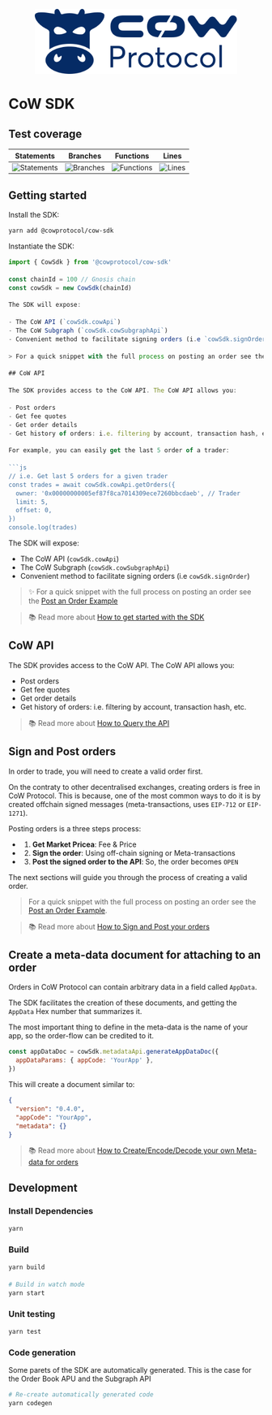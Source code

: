 <p align="center">
  <img width="400" src="./docs/images/CoW.png">
</p>

# CoW SDK

## Test coverage

| Statements                                                                                 | Branches                                                                       | Functions                                                                                | Lines                                                                            |
| ------------------------------------------------------------------------------------------ | ------------------------------------------------------------------------------ | ---------------------------------------------------------------------------------------- | -------------------------------------------------------------------------------- |
| ![Statements](https://img.shields.io/badge/statements-94.77%25-brightgreen.svg?style=flat) | ![Branches](https://img.shields.io/badge/branches-76.78%25-red.svg?style=flat) | ![Functions](https://img.shields.io/badge/functions-97.43%25-brightgreen.svg?style=flat) | ![Lines](https://img.shields.io/badge/lines-97.67%25-brightgreen.svg?style=flat) |

## Getting started

Install the SDK:

```bash
yarn add @cowprotocol/cow-sdk
```

Instantiate the SDK:

````js
import { CowSdk } from '@cowprotocol/cow-sdk'

const chainId = 100 // Gnosis chain
const cowSdk = new CowSdk(chainId)

The SDK will expose:

- The CoW API (`cowSdk.cowApi`)
- The CoW Subgraph (`cowSdk.cowSubgraphApi`)
- Convenient method to facilitate signing orders (i.e `cowSdk.signOrder`)

> For a quick snippet with the full process on posting an order see the [Post an Order Example](./docs/post-order-example.ts)

## CoW API

The SDK provides access to the CoW API. The CoW API allows you:

- Post orders
- Get fee quotes
- Get order details
- Get history of orders: i.e. filtering by account, transaction hash, etc.

For example, you can easily get the last 5 order of a trader:

```js
// i.e. Get last 5 orders for a given trader
const trades = await cowSdk.cowApi.getOrders({
  owner: '0x00000000005ef87f8ca7014309ece7260bbcdaeb', // Trader
  limit: 5,
  offset: 0,
})
console.log(trades)
````

The SDK will expose:

- The CoW API (`cowSdk.cowApi`)
- The CoW Subgraph (`cowSdk.cowSubgraphApi`)
- Convenient method to facilitate signing orders (i.e `cowSdk.signOrder`)

> ✨ For a quick snippet with the full process on posting an order see the [Post an Order Example](./docs/post-order-example.ts)

> 📚 Read more about [How to get started with the SDK](https://docs.cow.fi/cow-sdk/getting-started-with-the-sdk)

## CoW API

The SDK provides access to the CoW API. The CoW API allows you:

- Post orders
- Get fee quotes
- Get order details
- Get history of orders: i.e. filtering by account, transaction hash, etc.

> 📚 Read more about [How to Query the API](https://docs.cow.fi/cow-sdk/cow-api)

## Sign and Post orders

In order to trade, you will need to create a valid order first.

On the contraty to other decentralised exchanges, creating orders is free in CoW Protocol. This is because, one of the
most common ways to do it is by created offchain signed messages (meta-transactions, uses `EIP-712` or `EIP-1271`).

Posting orders is a three steps process:

- 1. **Get Market Pricea**: Fee & Price
- 2. **Sign the order**: Using off-chain signing or Meta-transactions
- 3. **Post the signed order to the API**: So, the order becomes `OPEN`

The next sections will guide you through the process of creating a valid order.

> For a quick snippet with the full process on posting an order see the [Post an Order Example](./docs/post-order-example.ts).

> 📚 Read more about [How to Sign and Post your orders](https://docs.cow.fi/cow-sdk/sign-and-post-orders)

## Create a meta-data document for attaching to an order

Orders in CoW Protocol can contain arbitrary data in a field called `AppData`.

The SDK facilitates the creation of these documents, and getting the `AppData` Hex number that summarizes it.

The most important thing to define in the meta-data is the name of your app, so the order-flow can be credited to it.

```js
const appDataDoc = cowSdk.metadataApi.generateAppDataDoc({
  appDataParams: { appCode: 'YourApp' },
})
```

This will create a document similar to:

```json
{
  "version": "0.4.0",
  "appCode": "YourApp",
  "metadata": {}
}
```

> 📚 Read more about [How to Create/Encode/Decode your own Meta-data for orders](https://docs.cow.fi/cow-sdk/order-meta-data-appdata)

## Development

### Install Dependencies

```bash
yarn
```

### Build

```bash
yarn build

# Build in watch mode
yarn start
```

### Unit testing

```bash
yarn test
```

### Code generation

Some parets of the SDK are automatically generated. This is the case for the Order Book APU and the Subgraph API

```bash
# Re-create automatically generated code
yarn codegen
```

